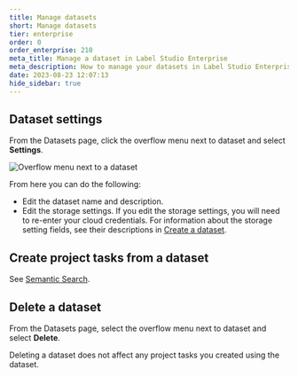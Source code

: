 ```yaml
---
title: Manage datasets
short: Manage datasets
tier: enterprise
order: 0
order_enterprise: 210
meta_title: Manage a dataset in Label Studio Enterprise
meta_description: How to manage your datasets in Label Studio Enterprise 
date: 2023-08-23 12:07:13
hide_sidebar: true
---
```



## Dataset settings

From the Datasets page, click the overflow menu next to dataset and select **Settings**.  

![Overflow menu next to a dataset](/images/data_discovery/dataset_settings.png)

From here you can do the following:

- Edit the dataset name and description.
- Edit the storage settings. If you edit the storage settings, you will need to re-enter your cloud credentials. For information about the storage setting fields, see their descriptions in [Create a dataset](dataset_create).

## Create project tasks from a dataset 

See [Semantic Search](dataset_search). 


## Delete a dataset

From the Datasets page, select the overflow menu next to dataset and select **Delete**.  

Deleting a dataset does not affect any project tasks you created using the dataset.
